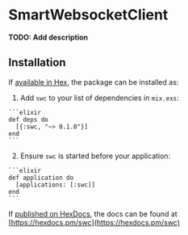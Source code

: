 # SmartWebsocketClient

**TODO: Add description**

## Installation

If [available in Hex](https://hex.pm/docs/publish), the package can be installed as:

  1. Add `swc` to your list of dependencies in `mix.exs`:

    ```elixir
    def deps do
      [{:swc, "~> 0.1.0"}]
    end
    ```

  2. Ensure `swc` is started before your application:

    ```elixir
    def application do
      [applications: [:swc]]
    end
    ```

If [published on HexDocs](https://hex.pm/docs/tasks#hex_docs), the docs can
be found at [https://hexdocs.pm/swc](https://hexdocs.pm/swc)

